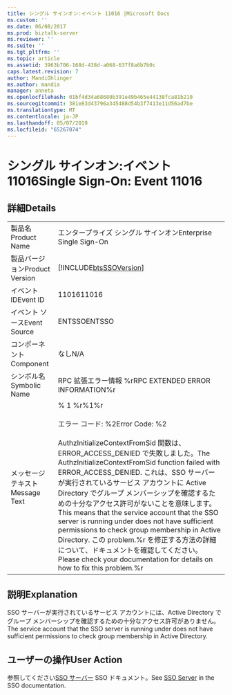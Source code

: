 ```yaml
---
title: シングル サインオン:イベント 11016 |Microsoft Docs
ms.custom: ''
ms.date: 06/08/2017
ms.prod: biztalk-server
ms.reviewer: ''
ms.suite: ''
ms.tgt_pltfrm: ''
ms.topic: article
ms.assetid: 3963b706-168d-438d-a068-637f8a6b7b0c
caps.latest.revision: 7
author: MandiOhlinger
ms.author: mandia
manager: anneta
ms.openlocfilehash: 01bf4d34a68680b391e49b465e44138fca81b210
ms.sourcegitcommit: 381e83d43796a345488d54b3f7413e11d56ad7be
ms.translationtype: MT
ms.contentlocale: ja-JP
ms.lasthandoff: 05/07/2019
ms.locfileid: "65267074"
---
```

# <a name="single-sign-on-event-11016"></a><span data-ttu-id="6832f-102">シングル サインオン:イベント 11016</span><span class="sxs-lookup"><span data-stu-id="6832f-102">Single Sign-On: Event 11016</span></span>
## <a name="details"></a><span data-ttu-id="6832f-103">詳細</span><span class="sxs-lookup"><span data-stu-id="6832f-103">Details</span></span>  
  
|                 |                                                                                                                                                                                                                                                                                                                                                                |
|-----------------|----------------------------------------------------------------------------------------------------------------------------------------------------------------------------------------------------------------------------------------------------------------------------------------------------------------------------------------------------------------|
|  <span data-ttu-id="6832f-104">製品名</span><span class="sxs-lookup"><span data-stu-id="6832f-104">Product Name</span></span>   |                                                                                                                                                                   <span data-ttu-id="6832f-105">エンタープライズ シングル サインオン</span><span class="sxs-lookup"><span data-stu-id="6832f-105">Enterprise Single Sign-On</span></span>                                                                                                                                                                    |
| <span data-ttu-id="6832f-106">製品バージョン</span><span class="sxs-lookup"><span data-stu-id="6832f-106">Product Version</span></span> |                                                                                                                                                   [!INCLUDE[btsSSOVersion](../includes/btsssoversion-md.md)]                                                                                                                                                   |
|    <span data-ttu-id="6832f-107">イベント ID</span><span class="sxs-lookup"><span data-stu-id="6832f-107">Event ID</span></span>     |                                                                                                                                                                             <span data-ttu-id="6832f-108">11016</span><span class="sxs-lookup"><span data-stu-id="6832f-108">11016</span></span>                                                                                                                                                                              |
|  <span data-ttu-id="6832f-109">イベント ソース</span><span class="sxs-lookup"><span data-stu-id="6832f-109">Event Source</span></span>   |                                                                                                                                                                             <span data-ttu-id="6832f-110">ENTSSO</span><span class="sxs-lookup"><span data-stu-id="6832f-110">ENTSSO</span></span>                                                                                                                                                                             |
|    <span data-ttu-id="6832f-111">コンポーネント</span><span class="sxs-lookup"><span data-stu-id="6832f-111">Component</span></span>    |                                                                                                                                                                              <span data-ttu-id="6832f-112">なし</span><span class="sxs-lookup"><span data-stu-id="6832f-112">N/A</span></span>                                                                                                                                                                               |
|  <span data-ttu-id="6832f-113">シンボル名</span><span class="sxs-lookup"><span data-stu-id="6832f-113">Symbolic Name</span></span>  |                                                                                                                                                                <span data-ttu-id="6832f-114">RPC 拡張エラー情報 %r</span><span class="sxs-lookup"><span data-stu-id="6832f-114">RPC EXTENDED ERROR INFORMATION%r</span></span>                                                                                                                                                                |
|  <span data-ttu-id="6832f-115">メッセージ テキスト</span><span class="sxs-lookup"><span data-stu-id="6832f-115">Message Text</span></span>   | <span data-ttu-id="6832f-116">% 1 %r</span><span class="sxs-lookup"><span data-stu-id="6832f-116">%1%r</span></span><br /><br /> <span data-ttu-id="6832f-117">エラー コード: %2</span><span class="sxs-lookup"><span data-stu-id="6832f-117">Error Code: %2</span></span><br /><br /> <span data-ttu-id="6832f-118">AuthzInitializeContextFromSid 関数は、ERROR_ACCESS_DENIED で失敗しました。</span><span class="sxs-lookup"><span data-stu-id="6832f-118">The AuthzInitializeContextFromSid function failed with ERROR_ACCESS_DENIED.</span></span> <span data-ttu-id="6832f-119">これは、SSO サーバーが実行されているサービス アカウントに Active Directory でグループ メンバーシップを確認するための十分なアクセス許可がないことを意味します。</span><span class="sxs-lookup"><span data-stu-id="6832f-119">This means that the service account that the SSO server is running under does not have sufficient permissions to check group membership in Active Directory.</span></span> <span data-ttu-id="6832f-120">この problem.%r を修正する方法の詳細について、ドキュメントを確認してください。</span><span class="sxs-lookup"><span data-stu-id="6832f-120">Please check your documentation for details on how to fix this problem.%r</span></span> |
  
## <a name="explanation"></a><span data-ttu-id="6832f-121">説明</span><span class="sxs-lookup"><span data-stu-id="6832f-121">Explanation</span></span>  
 <span data-ttu-id="6832f-122">SSO サーバーが実行されているサービス アカウントには、Active Directory でグループ メンバーシップを確認するための十分なアクセス許可がありません。</span><span class="sxs-lookup"><span data-stu-id="6832f-122">The service account that the SSO server is running under does not have sufficient permissions to check group membership in Active Directory.</span></span>  
  
## <a name="user-action"></a><span data-ttu-id="6832f-123">ユーザーの操作</span><span class="sxs-lookup"><span data-stu-id="6832f-123">User Action</span></span>  
 <span data-ttu-id="6832f-124">参照してください[SSO サーバー](../core/sso-server.md) SSO ドキュメント。</span><span class="sxs-lookup"><span data-stu-id="6832f-124">See [SSO Server](../core/sso-server.md) in the SSO documentation.</span></span>
